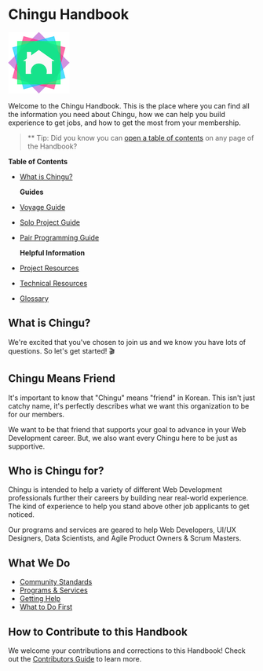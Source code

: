 # Chingu Handbook

![Chingu Logo](./assets/chingu_logo.png)

Welcome to the Chingu Handbook. This is the place where you can find all the
information you need about Chingu, how we can help you build experience to get
jobs, and how to get the most from your membership.

> ** Tip: Did you know you can [open a table of contents](./assets/How_to_open_TOC.gif) on any page of the Handbook?

**__Table of Contents__**

* [What is Chingu?](what-is-chingu)

  **Guides**

* [Voyage Guide](./docs/guides/voyage/voyage.md)
* [Solo Project Guide](./docs/guides/soloproject/soloproject.md)
* [Pair Programming Guide](./docs/guides/pairprog/pairprog.md)

  **Helpful Information**

* [Project Resources](./docs/resources/project.md)
* [Technical Resources](./docs/resources/technical.md)
* [Glossary](./docs/resources/glossary.md)

## What is Chingu?

We're excited that you've chosen to join us and we know you have lots of 
questions. So let's get started! 🎬

## Chingu Means Friend

It's important to know that "Chingu" means "friend" in Korean. This isn't just
catchy name, it's perfectly describes what we want this organization to be for
our members. 

We want to be that friend that supports your goal to advance in
your Web Development career. But, we also want every Chingu here to be just as
supportive.

## Who is Chingu for?

Chingu is intended to help a variety of different Web Development professionals
further their careers by building near real-world experience. The kind of
experience to help you stand above other job applicants to get noticed.

Our programs and services are geared to help Web Developers, UI/UX Designers,
Data Scientists, and Agile Product Owners & Scrum Masters.

## What We Do

* [Community Standards](./docs/gettingstarted/communitystds.md)
* [Programs & Services](./docs/gettingstarted/programs.md)
* [Getting Help](./docs/gettingstarted/gettinghelp.md)
* [What to Do First](./docs/gettingstarted/whattodofirst.md)

## How to Contribute to this Handbook

We welcome your contributions and corrections to this Handbook! Check out 
the [Contributors Guide](./docs/guides/contributors.md) to learn more.